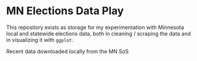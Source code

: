 # MN Elections Data Play

This repository exists as storage for my experimentation with Minnesota local and statewide elections data, both in cleaning / scraping the data and in visualizing it with `ggplot`.

Recent data downloaded locally from the MN SoS
